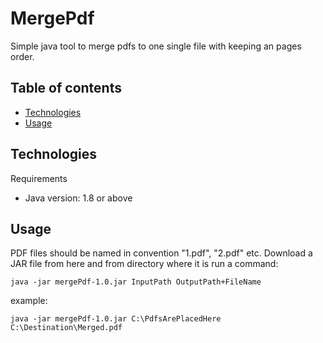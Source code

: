 # MergePdf
Simple java tool to merge pdfs to one single file with keeping an pages order.

## Table of contents
* [Technologies](#technologies)
* [Usage](#usage)
	
## Technologies
Requirements
* Java version: 1.8 or above
	
## Usage
PDF files should be named in convention "1.pdf", "2.pdf" etc.
Download a JAR file from here and from directory where it is run a command:

```
java -jar mergePdf-1.0.jar InputPath OutputPath+FileName
```

example:

```
java -jar mergePdf-1.0.jar C:\PdfsArePlacedHere C:\Destination\Merged.pdf
```
